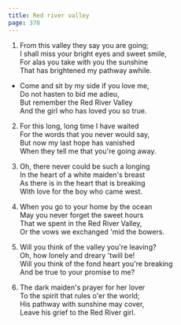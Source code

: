 ```yaml
---
title: Red river valley
page: 378
---  
```



1.  From this valley they say you are going;  
I shall miss your bright eyes and sweet smile,  
For alas you take with you the sunshine  
That has brightened my pathway awhile.  


- Come and sit by my side if you love me,  
Do not hasten to bid me adieu,  
But remember the Red River Valley  
And the girl who has loved you so true.  


2. For this long, long time I have waited  
For the words that you never would say,  
But now my last hope has vanished  
When they tell me that you're going away.  


3. Oh, there never could be such a longing  
In the heart of a white maiden's breast  
As there is in the heart that is breaking  
With love for the boy who came west.  


4. When you go to your home by the ocean  
May you never forget the sweet hours  
That we spent in the Red River Valley,  
Or the vows we exchanged 'mid the bowers.  


5. Will you think of the valley you're leaving?  
Oh, how lonely and dreary 'twill be!  
Will you think of the fond heart you're breaking  
And be true to your promise to me?  


6. The dark maiden's prayer for her lover  
To the spirit that rules o'er the world;  
His pathway with sunshine may cover,  
Leave his grief to the Red River girl.  